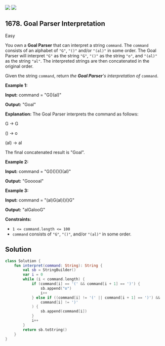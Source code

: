 [![](https://img.shields.io/github/stars/javadev/LeetCode-in-Kotlin?label=Stars&style=flat-square)](https://github.com/javadev/LeetCode-in-Kotlin)
[![](https://img.shields.io/github/forks/javadev/LeetCode-in-Kotlin?label=Fork%20me%20on%20GitHub%20&style=flat-square)](https://github.com/javadev/LeetCode-in-Kotlin/fork)

## 1678\. Goal Parser Interpretation

Easy

You own a **Goal Parser** that can interpret a string `command`. The `command` consists of an alphabet of `"G"`, `"()"` and/or `"(al)"` in some order. The Goal Parser will interpret `"G"` as the string `"G"`, `"()"` as the string `"o"`, and `"(al)"` as the string `"al"`. The interpreted strings are then concatenated in the original order.

Given the string `command`, return _the **Goal Parser**'s interpretation of_ `command`.

**Example 1:**

**Input:** command = "G()(al)"

**Output:** "Goal"

**Explanation:** The Goal Parser interprets the command as follows:

G -> G

() -> o

(al) -> al

The final concatenated result is "Goal".

**Example 2:**

**Input:** command = "G()()()()(al)"

**Output:** "Gooooal"

**Example 3:**

**Input:** command = "(al)G(al)()()G"

**Output:** "alGalooG"

**Constraints:**

*   `1 <= command.length <= 100`
*   `command` consists of `"G"`, `"()"`, and/or `"(al)"` in some order.

## Solution

```kotlin
class Solution {
    fun interpret(command: String): String {
        val sb = StringBuilder()
        var i = 0
        while (i < command.length) {
            if (command[i] == '(' && command[i + 1] == ')') {
                sb.append("o")
                i++
            } else if ((command[i] != '(' || command[i + 1] == ')') &&
                command[i] != ')'
            ) {
                sb.append(command[i])
            }
            i++
        }
        return sb.toString()
    }
}
```